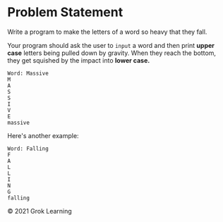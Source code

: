 # Problem Statement

Write a program to make the letters of a word so heavy that they fall.

Your program should ask the user to `input` a word and then print **upper case** letters being pulled down by gravity. When they reach the bottom, they get squished by the impact into **lower case.**

    Word: Massive
    M
    A
    S
    S
    I
    V
    E
    massive

Here's another example:

    Word: Falling
    F
    A
    L
    L
    I
    N
    G
    falling

© 2021 Grok Learning